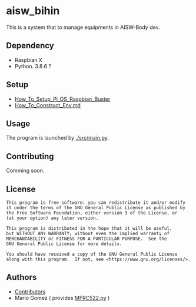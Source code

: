 # aisw_bihin
This is a system that to manage equipments in AISW-Body dev.

## Dependency

- Raspbian X
- Python. 3.8.6 ? 

## Setup

- [How_To_Setup_Pi_OS_Raspbian_Buster](./docs/How_To_Setup_Pi_OS_Raspbian_Buster.pdf)
- [How_To_Construct_Env.md](./docs/How_To_Construct_Env.md)

## Usage

The program is launched by [./src/main.py](./src/main.py).

## Contributing

Comming soon.

## License

    This program is free software: you can redistribute it and/or modify
    it under the terms of the GNU General Public License as published by
    the Free Software Foundation, either version 3 of the License, or
    (at your option) any later version.

    This program is distributed in the hope that it will be useful,
    but WITHOUT ANY WARRANTY; without even the implied warranty of
    MERCHANTABILITY or FITNESS FOR A PARTICULAR PURPOSE.  See the
    GNU General Public License for more details.

    You should have received a copy of the GNU General Public License
    along with this program.  If not, see <https://www.gnu.org/licenses/>.

## Authors

 - [Contributors](https://github.com/soudai-aisw/aisw_bihin/graphs/contributors)
 - Mario Gomez ( provides [MFRC522.py](./src/dev/input/MFRC522.py) )



